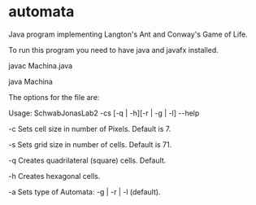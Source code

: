 # automata
Java program implementing Langton's Ant and Conway's Game of Life.


To run this program you need to have java and javafx installed.

  javac Machina.java

  java Machina 


The options for the file are:

Usage: SchwabJonasLab2 -cs [-q | -h][-r | -g | -l] --help

  -c  Sets cell size in number of Pixels. Default is 7.
 
  -s  Sets grid size in number of cells. Default is 71.
 
  -q  Creates quadrilateral (square) cells. Default.
 
  -h  Creates hexagonal cells.
 
  -a  Sets type of Automata: -g | -r | -l (default).

